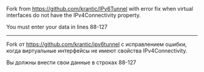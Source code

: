 Fork from https://github.com/krantic/IPv6Tunnel with error fix when virtual interfaces do not have the IPv4Connectivity property.

You must enter your data in lines 88-127

--------------------------------------------------------
Fork от https://github.com/krantic/ipv6tunnel с исправлением ошибки, когда виртуальные интерфейсы не имеют свойства IPv4Connectivity.

Вы должны внести свои данные в строках 88-127
